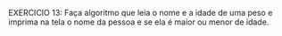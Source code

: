 EXERCICIO 13:
Faça algoritmo que leia o nome e a idade de uma peso e imprima na tela o nome da pessoa e se ela é maior ou menor de idade. 
